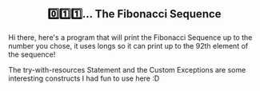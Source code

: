 <h2 align="center">
0️⃣1️⃣1️⃣... The Fibonacci Sequence
</h2> 

Hi there, here's a program that will print the Fibonacci Sequence up to the number you chose, it uses longs so it can print up to the 92th element of the sequence!

The try-with-resources Statement and the Custom Exceptions are some interesting constructs I had fun to use here :D
